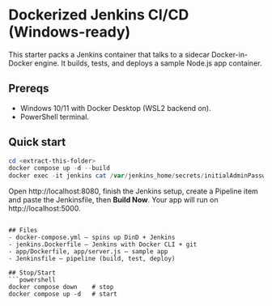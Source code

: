 # Dockerized Jenkins CI/CD (Windows-ready)

This starter packs a Jenkins container that talks to a sidecar Docker-in-Docker engine. It builds, tests, and deploys a sample Node.js app container.

## Prereqs
- Windows 10/11 with Docker Desktop (WSL2 backend on).
- PowerShell terminal.

## Quick start
```powershell
cd <extract-this-folder>
docker compose up -d --build
docker exec -it jenkins cat /var/jenkins_home/secrets/initialAdminPassword
```
Open http://localhost:8080, finish the Jenkins setup, create a Pipeline item and paste the Jenkinsfile, then **Build Now**. Your app will run on http://localhost:5000.
```

## Files
- docker-compose.yml — spins up DinD + Jenkins
- jenkins.Dockerfile — Jenkins with Docker CLI + git
- app/Dockerfile, app/server.js — sample app
- Jenkinsfile — pipeline (build, test, deploy)

## Stop/Start
```powershell
docker compose down    # stop
docker compose up -d   # start
```
